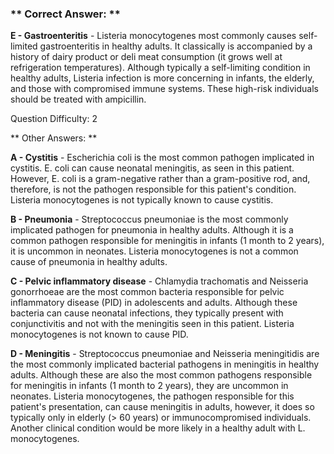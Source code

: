 ### ** Correct Answer: **

**E - Gastroenteritis** - Listeria monocytogenes most commonly causes self-limited gastroenteritis in healthy adults. It classically is accompanied by a history of dairy product or deli meat consumption (it grows well at refrigeration temperatures). Although typically a self-limiting condition in healthy adults, Listeria infection is more concerning in infants, the elderly, and those with compromised immune systems. These high-risk individuals should be treated with ampicillin.

Question Difficulty: 2

** Other Answers: **

**A - Cystitis** - Escherichia coli is the most common pathogen implicated in cystitis. E. coli can cause neonatal meningitis, as seen in this patient. However, E. coli is a gram-negative rather than a gram-positive rod, and, therefore, is not the pathogen responsible for this patient's condition. Listeria monocytogenes is not typically known to cause cystitis.

**B - Pneumonia** - Streptococcus pneumoniae is the most commonly implicated pathogen for pneumonia in healthy adults. Although it is a common pathogen responsible for meningitis in infants (1 month to 2 years), it is uncommon in neonates. Listeria monocytogenes is not a common cause of pneumonia in healthy adults.

**C - Pelvic inflammatory disease** - Chlamydia trachomatis and Neisseria gonorrhoeae are the most common bacteria responsible for pelvic inflammatory disease (PID) in adolescents and adults. Although these bacteria can cause neonatal infections, they typically present with conjunctivitis and not with the meningitis seen in this patient. Listeria monocytogenes is not known to cause PID.

**D - Meningitis** - Streptococcus pneumoniae and Neisseria meningitidis are the most commonly implicated bacterial pathogens in meningitis in healthy adults. Although these are also the most common pathogens responsible for meningitis in infants (1 month to 2 years), they are uncommon in neonates. Listeria monocytogenes, the pathogen responsible for this patient's presentation, can cause meningitis in adults, however, it does so typically only in elderly (> 60 years) or immunocompromised individuals. Another clinical condition would be more likely in a healthy adult with L. monocytogenes.

